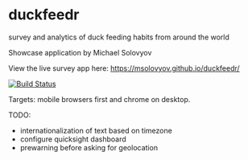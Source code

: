# duckfeedr
survey and analytics of duck feeding habits from around the world

Showcase application by Michael Solovyov

View the live survey app here: https://msolovyov.github.io/duckfeedr/

[![Build Status](https://travis-ci.com/msolovyov/duckfeedr.svg?branch=master)](https://travis-ci.com/msolovyov/duckfeedr)

Targets: mobile browsers first and chrome on desktop. 

TODO: 
- internationalization of text based on timezone
- configure quicksight dashboard
- prewarning before asking for geolocation
